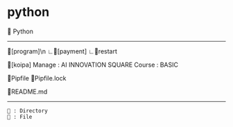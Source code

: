 # python
🐍 Python 

----------------------------------

📁[program]\n
    ∟📁[payment]
    ∟📄restart

📁[koipa]
    Manage : AI INNOVATION SQUARE
    Course : BASIC

📄Pipfile
📄Pipfile.lock

📄README.md 

----------------------------------

	📁 : Directory
	📄 : File
